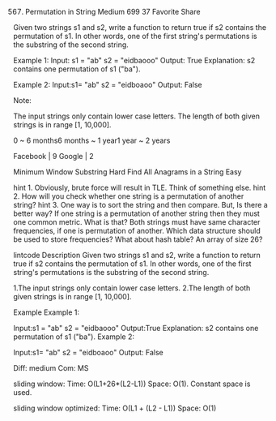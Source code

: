 567. Permutation in String
Medium 699 37 Favorite Share

Given two strings s1 and s2, write a function to return true if s2 contains the permutation of s1. In other words, one of the first string's permutations is the substring of the second string.

Example 1:
Input: s1 = "ab" s2 = "eidbaooo"
Output: True
Explanation: s2 contains one permutation of s1 ("ba").

Example 2:
Input:s1= "ab" s2 = "eidboaoo"
Output: False
 
Note:

The input strings only contain lower case letters.
The length of both given strings is in range [1, 10,000].

0 ~ 6 months6 months ~ 1 year1 year ~ 2 years

Facebook | 9 Google | 2

Minimum Window Substring Hard
Find All Anagrams in a String Easy

hint 1. 
Obviously, brute force will result in TLE. Think of something else.
hint 2. 
How will you check whether one string is a permutation of another string?
hint 3.
One way is to sort the string and then compare. But, Is there a better way?
If one string is a permutation of another string then they must one common metric. What is that?
Both strings must have same character frequencies, if one is permutation of another. Which data structure should be used to store frequencies?
What about hash table? An array of size 26?


lintcode
Description
Given two strings s1 and s2, write a function to return true if s2 contains the permutation of s1. In other words, one of the first string's permutations is the substring of the second string.

1.The input strings only contain lower case letters.
2.The length of both given strings is in range [1, 10,000].

Example
Example 1:

Input:s1 = "ab" s2 = "eidbaooo"
Output:True
Explanation: s2 contains one permutation of s1 ("ba").
Example 2:

Input:s1= "ab" s2 = "eidboaoo"
Output: False

Diff: medium
Com: MS

sliding window:
Time: O(L1+26*(L2-L1)) 
Space: O(1). Constant space is used.

sliding window optimized:
Time: O(L1 + (L2 - L1))
Space: O(1)
